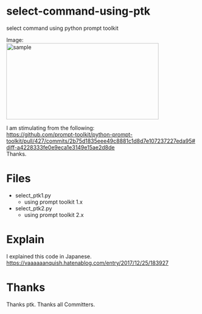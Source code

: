# select-command-using-ptk
select command using python prompt toolkit

Image:  
<img src="https://cdn-ak.f.st-hatena.com/images/fotolife/v/vaaaaaanquish/20171225/20171225155520.gif" alt="sample" title="sample image" width=400 height=200>

I am stimulating from the following:  
https://github.com/prompt-toolkit/python-prompt-toolkit/pull/427/commits/2b75d1835eee49c8881c1d8d7e107237227eda95#diff-a4228333fe0e9eca1e3149e15ae2d8de  
Thanks.

# Files
- select_ptk1.py
    - using prompt toolkit 1.x
- select_ptk2.py
    - using prompt toolkit 2.x

# Explain

I explained this code in Japanese.
https://vaaaaaanquish.hatenablog.com/entry/2017/12/25/183927

# Thanks

Thanks ptk. Thanks all Committers.
